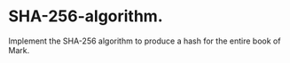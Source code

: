 # SHA-256-algorithm.
Implement the SHA-256 algorithm to produce a hash for the entire book of Mark.
